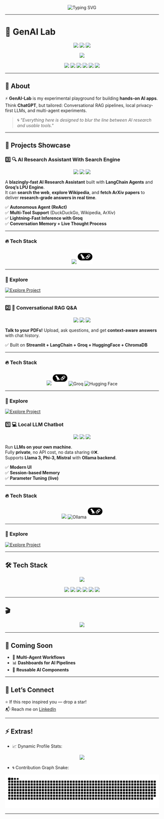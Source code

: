 <!-- Banner -->
<p align="center">
  <img src="https://readme-typing-svg.demolab.com?font=Fira+Code&size=28&pause=1000&color=00C2FF&center=true&vCenter=true&width=700&lines=Welcome+to+GenAI+Lab!;Building+Next-Gen+AI+Apps;Conversational+RAG+%7C+Local+LLMs+%7C+Agents" alt="Typing SVG" />
</p>

---

# 🧪 GenAI Lab  

<p align="center">
  <img src="https://img.shields.io/github/stars/kanhaiya-98/GenAI-Lab?style=social" />
  <img src="https://img.shields.io/github/forks/kanhaiya-98/GenAI-Lab?style=social" />
  <img src="https://img.shields.io/badge/Made_With-❤️_and_AI-red?style=flat&logo=github" />
</p>

<p align="center">
  <!-- Skillicons (core stack) -->
  <img src="https://skillicons.dev/icons?i=python,streamlit,fastapi,docker,pytorch,git,github,vscode,mongodb,postgresql,azure,gcp,linux" />
</p>

<p align="center">
  <!-- Badges (GenAI stack) -->
  <img src="https://img.shields.io/badge/LangChain-1C3C3E?style=for-the-badge&logo=chainlink&logoColor=white" />
  <img src="https://img.shields.io/badge/OpenAI-412991?style=for-the-badge&logo=openai&logoColor=white" />
  <img src="https://img.shields.io/badge/HuggingFace-FFD21E?style=for-the-badge&logo=huggingface&logoColor=black" />
  <img src="https://img.shields.io/badge/Anthropic-000000?style=for-the-badge" />
  <img src="https://img.shields.io/badge/ChromaDB-DC267F?style=for-the-badge" />
  <img src="https://img.shields.io/badge/Milvus-00B5AD?style=for-the-badge" />
</p>


---

## 🚀 About  

⚡ **GenAI-Lab** is my experimental playground for building **hands-on AI apps**.  
Think **ChatGPT**, but tailored: Conversational RAG pipelines, local privacy-first LLMs, and multi-agent experiments.  

> 🌀 *"Everything here is designed to blur the line between AI research and usable tools."*  

---

## 📂 Projects Showcase  

### 3️⃣ 🔍 AI Research Assistant With Search Engine  

<p align="center">
  <img src="https://github.com/ikatyang/emoji-cheat-sheet/raw/master/public/graphics/emojis/microscope.png" width="40" /> 
  <img src="https://github.com/ikatyang/emoji-cheat-sheet/raw/master/public/graphics/emojis/books.png" width="40" /> 
  <img src="https://github.com/ikatyang/emoji-cheat-sheet/raw/master/public/graphics/emojis/rocket.png" width="40" /> 
</p>

A **blazingly-fast AI Research Assistant** built with **LangChain Agents** and **Groq’s LPU Engine**.  
It can **search the web**, **explore Wikipedia**, and **fetch ArXiv papers** to deliver **research-grade answers in real time**.  

✅ **Autonomous Agent (ReAct)**  
✅ **Multi-Tool Support** (DuckDuckGo, Wikipedia, ArXiv)  
✅ **Lightning-Fast Inference with Groq**  
✅ **Conversation Memory + Live Thought Process**  

---

### 🔥 Tech Stack
<p align="center">
  <img src="https://skillicons.dev/icons?i=python,streamlit,git,github,vscode,docker" />
  <img src="https://raw.githubusercontent.com/simple-icons/simple-icons/develop/icons/langchain.svg" height="48" title="LangChain" />
 
</p>

---

### 🚀 Explore
[![Explore Project](https://img.shields.io/badge/Explore_Project-%230A66C2.svg?style=for-the-badge&logo=github&logoColor=white)](https://github.com/kanhaiya-98/GenAI-Lab/tree/main/AI%20RESEARCH%20ASSISTANT%20WITH%20SEARCH%20ENGINE)

---


### 2️⃣ 🤖 Conversational RAG Q&A  

<p align="center">
  <img src="https://github.com/ikatyang/emoji-cheat-sheet/raw/master/public/graphics/emojis/page_facing_up.png" width="40" /> 
  <img src="https://github.com/ikatyang/emoji-cheat-sheet/raw/master/public/graphics/emojis/speech_balloon.png" width="40" /> 
  <img src="https://github.com/ikatyang/emoji-cheat-sheet/raw/master/public/graphics/emojis/lightning.png" width="40" /> 
</p>

**Talk to your PDFs!** Upload, ask questions, and get **context-aware answers** with chat history.  

✅ Built on **Streamlit + LangChain + Groq + HuggingFace + ChromaDB**


---

### 🔥 Tech Stack
<p align="center">
  <img src="https://skillicons.dev/icons?i=python,streamlit,fastapi,docker,pytorch,git,github,vscode,mongodb" />
  <img src="https://raw.githubusercontent.com/simple-icons/simple-icons/develop/icons/langchain.svg" height="48" />
  <img src="https://avatars.githubusercontent.com/u/123345040?s=200&v=4" height="48" title="Groq" />
  <img src="https://huggingface.co/front/assets/huggingface_logo-noborder.svg" height="48" title="Hugging Face" />

</p>

---

### 🚀 Explore
[![Explore Project](https://img.shields.io/badge/Explore_Project-%230A66C2.svg?style=for-the-badge&logo=github&logoColor=white)](https://github.com/kanhaiya-98/GenAI-Lab/tree/main/RAG-Q%26A-CHATBOT-WITH-PDF-%26-CHAT-HISTORY)


### 1️⃣ 💻 Local LLM Chatbot  

<p align="center">
  <img src="https://github.com/ikatyang/emoji-cheat-sheet/raw/master/public/graphics/emojis/computer.png" width="40" /> 
  <img src="https://github.com/ikatyang/emoji-cheat-sheet/raw/master/public/graphics/emojis/lock.png" width="40" /> 
  <img src="https://github.com/ikatyang/emoji-cheat-sheet/raw/master/public/graphics/emojis/brain.png" width="40" /> 
</p>

Run **LLMs on your own machine**.  
Fully **private**, no API cost, no data sharing 🌐❌.  
Supports **Llama 3, Phi-3, Mistral** with **Ollama backend**.  

✅ **Modern UI**  
✅ **Session-based Memory**  
✅ **Parameter Tuning (live)**  

---

### 🔥 Tech Stack
<p align="center">
  <img src="https://skillicons.dev/icons?i=python,streamlit,git,github,vscode,docker" />
  <img src="https://avatars.githubusercontent.com/u/150010367?s=200&v=4" height="48" title="Ollama" />
  <img src="https://raw.githubusercontent.com/simple-icons/simple-icons/develop/icons/langchain.svg" height="48" title="LangChain" />
</p>

---

### 🚀 Explore
[![Explore Project](https://img.shields.io/badge/Explore_Project-%230A66C2.svg?style=for-the-badge&logo=github&logoColor=white)](https://github.com/kanhaiya-98/GenAI-Lab/tree/main/Q%26A%20CHATBOT)

---

## 🛠️ Tech Stack  
<p align="center">
  <!-- Skillicons (core stack) -->
  <img src="https://skillicons.dev/icons?i=python,streamlit,fastapi,docker,pytorch,git,github,vscode,mongodb,postgresql,azure,gcp,linux" />
</p>

<p align="center">
  <!-- Badges (GenAI stack) -->
  <img src="https://img.shields.io/badge/LangChain-1C3C3E?style=for-the-badge&logo=chainlink&logoColor=white" />
  <img src="https://img.shields.io/badge/OpenAI-412991?style=for-the-badge&logo=openai&logoColor=white" />
  <img src="https://img.shields.io/badge/HuggingFace-FFD21E?style=for-the-badge&logo=huggingface&logoColor=black" />
  <img src="https://img.shields.io/badge/Anthropic-000000?style=for-the-badge" />
  <img src="https://img.shields.io/badge/ChromaDB-DC267F?style=for-the-badge" />
  <img src="https://img.shields.io/badge/Milvus-00B5AD?style=for-the-badge" />
</p>




---

## 🎬  

<p align="center">
  <img src="https://raw.githubusercontent.com/abhisheknaiidu/abhisheknaiidu/master/code.gif" width="400" />
</p>  

---

## 🌱 Coming Soon  

- 🤝 **Multi-Agent Workflows**  
- 📊 **Dashboards for AI Pipelines**  
- 🧩 **Reusable AI Components**  

---
## 🤝 Let’s Connect  

⭐ If this repo inspired you — drop a star!  
📬 Reach me on [LinkedIn](https://www.linkedin.com/in/kanhayya-gupta-b46a5b329/)  

---
## ⚡ Extras! 

- 📈 Dynamic Profile Stats:  
<p align="center">
  <img src="https://github-readme-stats.vercel.app/api/pin/?username=kanhaiya-98&repo=GenAI-Lab&theme=tokyonight" />
</p>

- 🌀 Contribution Graph Snake:  
<p align="center">
  <img src="https://github.com/Platane/snk/raw/output/github-contribution-grid-snake.svg" />
</p>  

---

